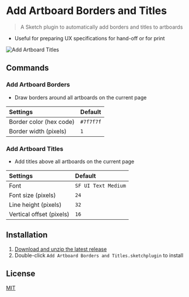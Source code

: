 # Add Artboard Borders and Titles

> A Sketch plugin to automatically add borders and titles to artboards

- Useful for preparing UX specifications for hand-off or for print

![Add Artboard Titles](media/add-artboard-titles.gif)

## Commands

### Add Artboard Borders

- Draw borders around all artboards on the current page

Settings | Default
:--|:--
Border color (hex code) | `#7f7f7f`
Border width (pixels) | `1`

### Add Artboard Titles

- Add titles above all artboards on the current page

Settings | Default
:--|:--
Font | `SF UI Text Medium`
Font size (pixels) | `24`
Line height (pixels) | `32`
Vertical offset (pixels) | `16`

## Installation

1. [Download and unzip the latest release](https://github.com/yuanqing/sketch-add-artboard-borders-and-titles/releases)
2. Double-click `Add Artboard Borders and Titles.sketchplugin` to install

## License

[MIT](LICENSE.md)
